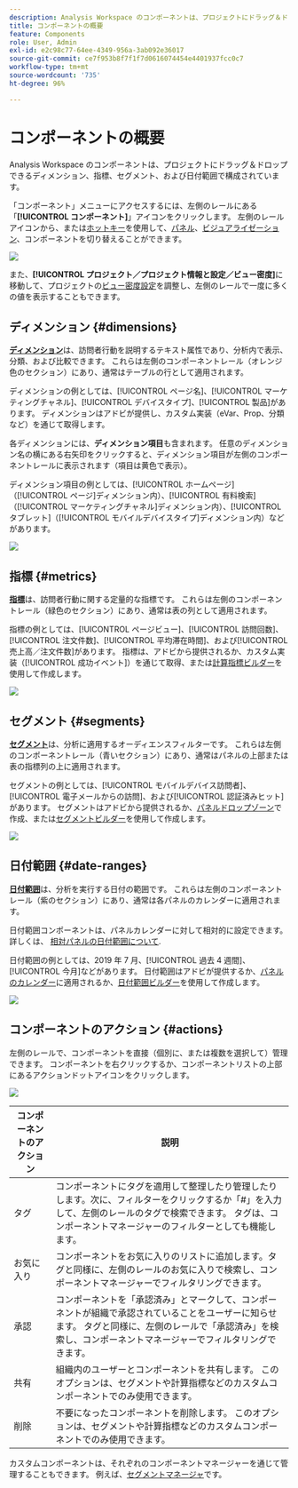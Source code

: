 ```yaml
---
description: Analysis Workspace のコンポーネントは、プロジェクトにドラッグ＆ドロップできるディメンション、指標、セグメント、および日付範囲で構成されています。
title: コンポーネントの概要
feature: Components
role: User, Admin
exl-id: e2c98c77-64ee-4349-956a-3ab092e36017
source-git-commit: ce7f953b8f7f1f7d0616074454e4401937fcc0c7
workflow-type: tm+mt
source-wordcount: '735'
ht-degree: 96%

---
```


# コンポーネントの概要

Analysis Workspace のコンポーネントは、プロジェクトにドラッグ＆ドロップできるディメンション、指標、セグメント、および日付範囲で構成されています。

「コンポーネント」メニューにアクセスするには、左側のレールにある「**[!UICONTROL コンポーネント]**」アイコンをクリックします。 左側のレールアイコンから、または[ホットキー](/help/analyze/analysis-workspace/build-workspace-project/fa-shortcut-keys.md)を使用して、[パネル](https://experienceleague.adobe.com/docs/analytics/analyze/analysis-workspace/panels/panels.html?lang=ja)、[ビジュアライゼーション](https://experienceleague.adobe.com/docs/analytics/analyze/analysis-workspace/visualizations/freeform-analysis-visualizations.html?lang=ja)、コンポーネントを切り替えることができます。

![](assets/component-overview.png)

また、**[!UICONTROL プロジェクト／プロジェクト情報と設定／ビュー密度]**&#x200B;に移動して、プロジェクトの[ビュー密度設定](https://experienceleague.adobe.com/docs/analytics/analyze/analysis-workspace/build-workspace-project/view-density.html?lang=ja)を調整し、左側のレールで一度に多くの値を表示することもできます。

## ディメンション {#dimensions}

[**ディメンション**](https://experienceleague.adobe.com/docs/analytics/components/dimensions/overview.html?lang=ja)は、訪問者行動を説明するテキスト属性であり、分析内で表示、分類、および比較できます。 これらは左側のコンポーネントレール（オレンジ色のセクション）にあり、通常はテーブルの行として適用されます。

ディメンションの例としては、[!UICONTROL ページ名]、[!UICONTROL マーケティングチャネル]、[!UICONTROL デバイスタイプ]、[!UICONTROL 製品]があります。 ディメンションはアドビが提供し、カスタム実装（eVar、Prop、分類など）を通じて取得します。

各ディメンションには、**ディメンション項目**&#x200B;も含まれます。 任意のディメンション名の横にある右矢印をクリックすると、ディメンション項目が左側のコンポーネントレールに表示されます（項目は黄色で表示）。

ディメンション項目の例としては、[!UICONTROL ホームページ]（[!UICONTROL ページ]ディメンション内）、[!UICONTROL 有料検索]（[!UICONTROL マーケティングチャネル]ディメンション内）、[!UICONTROL タブレット]（[!UICONTROL モバイルデバイスタイプ]ディメンション内）などがあります。

![](assets/dimensions.png)

## 指標 {#metrics}

[**指標**](https://experienceleague.adobe.com/docs/analytics/components/metrics/overview.html?lang=ja)は、訪問者行動に関する定量的な指標です。 これらは左側のコンポーネントレール（緑色のセクション）にあり、通常は表の列として適用されます。

指標の例としては、[!UICONTROL ページビュー]、[!UICONTROL 訪問回数]、[!UICONTROL 注文件数]、[!UICONTROL 平均滞在時間]、および[!UICONTROL 売上高／注文件数]があります。 指標は、アドビから提供されるか、カスタム実装（[!UICONTROL 成功イベント]）を通じて取得、または[計算指標ビルダー](https://experienceleague.adobe.com/docs/analytics/components/calculated-metrics/calcmetric-workflow/cm-build-metrics.html?lang=ja)を使用して作成します。

![](assets/metrics.png)

## セグメント {#segments}

[**セグメント**](https://experienceleague.adobe.com/docs/analytics/analyze/analysis-workspace/components/segments/t-freeform-project-segment.html?lang=ja)は、分析に適用するオーディエンスフィルターです。 これらは左側のコンポーネントレール（青いセクション）にあり、通常はパネルの上部または表の指標列の上に適用されます。

セグメントの例としては、[!UICONTROL モバイルデバイス訪問者]、[!UICONTROL 電子メールからの訪問]、および[!UICONTROL 認証済みヒット]があります。 セグメントはアドビから提供されるか、[パネルドロップゾーン](https://experienceleague.adobe.com/docs/analytics/analyze/analysis-workspace/panels/panels.html?lang=ja)で作成、または[セグメントビルダー](https://experienceleague.adobe.com/docs/analytics/components/segmentation/segmentation-workflow/seg-build.html?lang=ja)を使用して作成します。

![](assets/segments.png)

## 日付範囲 {#date-ranges}

[**日付範囲**](https://experienceleague.adobe.com/docs/analytics/analyze/analysis-workspace/components/calendar-date-ranges/calendar.html?lang=ja)は、分析を実行する日付の範囲です。 これらは左側のコンポーネントレール（紫のセクション）にあり、通常は各パネルのカレンダーに適用されます。

日付範囲コンポーネントは、パネルカレンダーに対して相対的に設定できます。 詳しくは、 [相対パネルの日付範囲について](/help/analyze/analysis-workspace/components/calendar-date-ranges/calendar.md#relative-panel-dates).

日付範囲の例としては、2019 年 7 月、[!UICONTROL 過去 4 週間]、[!UICONTROL 今月]などがあります。 日付範囲はアドビが提供するか、[パネルのカレンダー](https://experienceleague.adobe.com/docs/analytics/analyze/analysis-workspace/panels/panels.html?lang=ja)に適用されるか、[日付範囲ビルダー](https://experienceleague.adobe.com/docs/analytics/analyze/analysis-workspace/components/calendar-date-ranges/custom-date-ranges.html?lang=ja)を使用して作成します。

![](assets/date-ranges.png)


## コンポーネントのアクション {#actions}

左側のレールで、コンポーネントを直接（個別に、または複数を選択して）管理できます。 コンポーネントを右クリックするか、コンポーネントリストの上部にあるアクションドットアイコンをクリックします。

![](assets/component-actions.png)

| コンポーネントのアクション | 説明 |
|--- |--- |
| タグ | コンポーネントにタグを適用して整理したり管理したりします。次に、フィルターをクリックするか「#」を入力して、左側のレールのタグで検索できます。 タグは、コンポーネントマネージャーのフィルターとしても機能します。 |
| お気に入り | コンポーネントをお気に入りのリストに追加します。タグと同様に、左側のレールのお気に入りで検索し、コンポーネントマネージャーでフィルタリングできます。 |
| 承認 | コンポーネントを「承認済み」とマークして、コンポーネントが組織で承認されていることをユーザーに知らせます。 タグと同様に、左側のレールで「承認済み」を検索し、コンポーネントマネージャーでフィルタリングできます。 |
| 共有 | 組織内のユーザーとコンポーネントを共有します。 このオプションは、セグメントや計算指標などのカスタムコンポーネントでのみ使用できます。 |
| 削除 | 不要になったコンポーネントを削除します。 このオプションは、セグメントや計算指標などのカスタムコンポーネントでのみ使用できます。 |

カスタムコンポーネントは、それぞれのコンポーネントマネージャーを通じて管理することもできます。 例えば、[セグメントマネージャ](/help/components/segmentation/segmentation-workflow/seg-manage.md)です。
